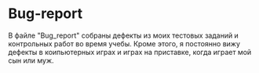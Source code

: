 # Bug-report
В файле "Bug_report" собраны дефекты из моих тестовых заданий и контрольных работ во время учебы.
Кроме этого, я постоянно вижу дефекты в коипьютерных играх и играх на приставке, когда играет мой сын или муж. 
